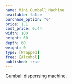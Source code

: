 ```yaml
---
name: Mini Gumball Machine
available: false
purchase_option: "0"
price: 1.1
cost_price: 0.44
width: 100
height: 60
depth: 60
weight: 0
type: [Wrapped]
free: [Alcohol]
published: true
---
```

Gumball dispensing machine.